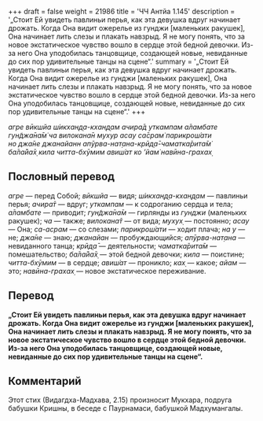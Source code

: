 +++
draft = false
weight = 21986
title = 'ЧЧ Антйа 1.145'
description = '„Стоит Ей увидеть павлиньи перья, как эта девушка вдруг начинает дрожать. Когда Она видит ожерелье из гунджи [маленьких ракушек], Она начинает лить слезы и плакать навзрыд. Я не могу понять, что за новое экстатическое чувство вошло в сердце этой бедной девочки. Из-за него Она уподобилась танцовщице, создающей новые, невиданные до сих пор удивительные танцы на сцене“.'
summary = '„Стоит Ей увидеть павлиньи перья, как эта девушка вдруг начинает дрожать. Когда Она видит ожерелье из гунджи [маленьких ракушек], Она начинает лить слезы и плакать навзрыд. Я не могу понять, что за новое экстатическое чувство вошло в сердце этой бедной девочки. Из-за него Она уподобилась танцовщице, создающей новые, невиданные до сих пор удивительные танцы на сцене“.'
+++

_агре вӣкшйа ш́икхан̣д̣а-кхан̣д̣ам ачира̄д уткампам а̄ламбате  
гун̃джа̄на̄м̇ ча вилокана̄н мухур асау са̄срам̇ парикрош́ати  
но джа̄не джанайанн апӯрва-нат̣ана-крӣд̣а̄-чаматка̄рита̄м̇  
ба̄ла̄йа̄х̣ кила читта-бхӯмим авиш́ат ко ’йам̇ навӣна-грахах̣_

## Пословный перевод

_агре_ — перед Собой; _вӣкшйа_ — видя; _ш́икхан̣д̣а_\-_кхан̣д̣ам_ — павлиньи перья; _ачира̄т_ — вдруг; _уткампам_ — к содроганию сердца и тела; _а̄ламбате_ — приводит; _гун̃джа̄на̄м_ — гирлянды из _гунджи_ (маленьких ракушек); _ча_ — также; _вилокана̄т_ — от вида; _мухух̣_ — постоянно; _асау_ — Она; _са_\-_асрам_ — со слезами; _парикрош́ати_ — ходит плача; _на_ _у_ — не; _джа̄не_ — знаю; _джанайан_ — пробуждающийся; _апӯрва_\-_нат̣ана_ — невиданного танца; _крӣд̣а̄_ — деятельности; _чаматка̄рита̄м_ — помешательство; _ба̄ла̄йа̄х̣_ — этой бедной девочки; _кила_ — поистине; _читта_\-_бхӯмим_ — в сердце; _авиш́ат_ — проникло; _ках̣_ — какое; _айам_ — это; _навӣна_\-_грахах̣_ — новое экстатическое переживание.

## Перевод

**„Стоит Ей увидеть павлиньи перья, как эта девушка вдруг начинает дрожать. Когда Она видит ожерелье из гунджи \[маленьких ракушек\], Она начинает лить слезы и плакать навзрыд. Я не могу понять, что за новое экстатическое чувство вошло в сердце этой бедной девочки. Из-за него Она уподобилась танцовщице, создающей новые, невиданные до сих пор удивительные танцы на сцене“.**

## Комментарий

Этот стих (Видагдха-Мадхава, 2.15) произносит Мукхара, подруга бабушки Кришны, в беседе с Паурнамаси, бабушкой Мадхумангалы.
